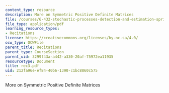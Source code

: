 ```yaml
---
content_type: resource
description: More on Symmetric Positive Definite Matrices
file: /courses/6-432-stochastic-processes-detection-and-estimation-spring-2004/212fa96eef8440b61390c1bc8860c575_rec3.pdf
file_type: application/pdf
learning_resource_types:
- Recitations
license: https://creativecommons.org/licenses/by-nc-sa/4.0/
ocw_type: OCWFile
parent_title: Recitations
parent_type: CourseSection
parent_uid: 3299f43a-a442-a330-20af-75972ea11935
resourcetype: Document
title: rec3.pdf
uid: 212fa96e-ef84-40b6-1390-c1bc8860c575
---
```

More on Symmetric Positive Definite Matrices